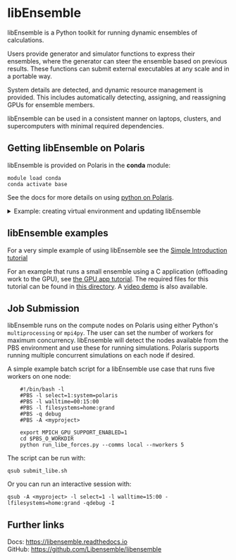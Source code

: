 # libEnsemble

libEnsemble is a Python toolkit for running dynamic ensembles of calculations.

Users provide generator and simulator functions to express their ensembles, where the generator can steer the ensemble based on previous results. These functions can submit external executables at any scale and in a portable way.

System details are detected, and dynamic resource management is provided. This includes automatically detecting, assigning, and reassigning
GPUs for ensemble members.

libEnsemble can be used in a consistent manner on laptops, clusters, and supercomputers with minimal required dependencies.

## Getting libEnsemble on Polaris

libEnsemble is provided on Polaris in the **conda** module:

    module load conda
    conda activate base

See the docs for more details on using [python on Polaris](https://docs.alcf.anl.gov/polaris/data-science-workflows/python/).

<details>
  <summary>Example: creating virtual environment and updating libEnsemble</summary>

    E.g., to create a virtual environment that allows installation of
    further packages with pip:

    ```bash
    python -m venv /path/to-venv --system-site-packages
    . /path/to-venv/bin/activate
    ```

    Where ``/path/to-venv`` can be anywhere you have write access.
    For future uses just load the conda module and run the activate line.

    You can also ensure you are using the latest version of libEnsemble:

    ```bash
    pip install libensemble
    ```
</details>


## libEnsemble examples

For a very simple example of using libEnsemble see the [Simple Introduction tutorial](https://libensemble.readthedocs.io/en/main/tutorials/local_sine_tutorial.html)

For an example that runs a small ensemble using a C application (offloading work to the GPU), see
[the GPU app tutorial](https://libensemble.readthedocs.io/en/main/tutorials/forces_gpu_tutorial.html).
The required files for this tutorial can be found
in [this directory](https://github.com/Libensemble/libensemble/tree/main/libensemble/tests/scaling_tests/forces).
A [video demo](https://youtu.be/Ff0dYYLQzoU) is also available.

## Job Submission

libEnsemble runs on the compute nodes on Polaris using either Python's
``multiprocessing`` or ``mpi4py``. The user can set the number of workers for
maximum concurrency. libEnsemble will detect the nodes available
from the PBS environment and use these for running simulations. Polaris supports
running multiple concurrent simulations on each node if desired.

A simple example batch script for a libEnsemble use case that runs five workers on one node:

```shell
    #!/bin/bash -l
    #PBS -l select=1:system=polaris
    #PBS -l walltime=00:15:00
    #PBS -l filesystems=home:grand
    #PBS -q debug
    #PBS -A <myproject>

    export MPICH_GPU_SUPPORT_ENABLED=1
    cd $PBS_O_WORKDIR
    python run_libe_forces.py --comms local --nworkers 5
```

The script can be run with:

    qsub submit_libe.sh

Or you can run an interactive session with:

    qsub -A <myproject> -l select=1 -l walltime=15:00 -lfilesystems=home:grand -qdebug -I

## Further links

Docs: <https://libensemble.readthedocs.io> <br>
GitHub: <https://github.com/Libensemble/libensemble>

